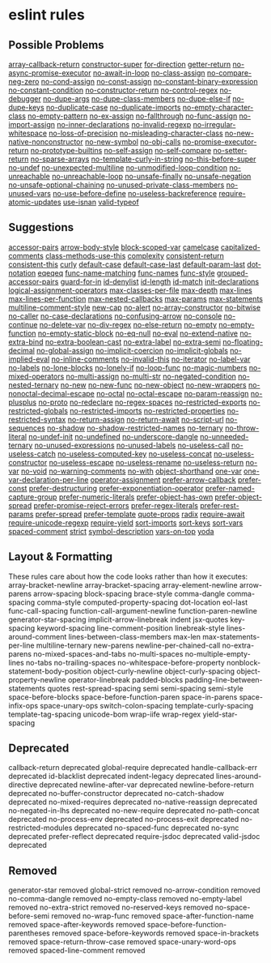 # eslint rules

## Possible Problems 

[array-callback-return](array-callback-return.md)
[constructor-super](constructor-super.md)
[for-direction](for-direction.md)
[getter-return](getter-return.md)
[no-async-promise-executor](no-async-promise-executor.md)
[no-await-in-loop](no-await-in-loop.md)
[no-class-assign](no-class-assign.md)
[no-compare-neg-zero](no-compare-neg-zero.md)
[no-cond-assign](no-cond-assign.md)
[no-const-assign](no-const-assign.md)
[no-constant-binary-expression](no-constant-binary-expression.md)
[no-constant-condition](no-constant-condition.md)
[no-constructor-return](no-constructor-return.md)
[no-control-regex](no-control-regex.md)
[no-debugger](no-debugger.md)
[no-dupe-args](no-dupe-args.md)
[no-dupe-class-members](no-dupe-class-members.md)
[no-dupe-else-if](no-dupe-else-if.md)
[no-dupe-keys](no-dupe-keys.md)
[no-duplicate-case](no-duplicate-case.md)
[no-duplicate-imports](no-duplicate-imports.md)
[no-empty-character-class](no-empty-character-class.md)
[no-empty-pattern](no-empty-pattern.md)
[no-ex-assign](no-ex-assign.md)
[no-fallthrough](no-fallthrough.md)
[no-func-assign](no-func-assign.md)
[no-import-assign](no-import-assign.md)
[no-inner-declarations](no-inner-declarations.md)
[no-invalid-regexp](no-invalid-regexp.md)
[no-irregular-whitespace](no-irregular-whitespace.md)
[no-loss-of-precision](no-loss-of-precision.md)
[no-misleading-character-class](no-misleading-character-class.md)
[no-new-native-nonconstructor](no-new-native-nonconstructor.md)
[no-new-symbol](no-new-symbol.md)
[no-obj-calls](no-obj-calls.md)
[no-promise-executor-return](no-promise-executor-return.md)
[no-prototype-builtins](no-prototype-builtins.md)
[no-self-assign](no-self-assign.md)
[no-self-compare](no-self-compare.md)
[no-setter-return](no-setter-return.md)
[no-sparse-arrays](no-sparse-arrays.md)
[no-template-curly-in-string](no-template-curly-in-string.md)
[no-this-before-super](no-this-before-super.md)
[no-undef](no-undef.md)
[no-unexpected-multiline](no-unexpected-multiline.md)
[no-unmodified-loop-condition](no-unmodified-loop-condition.md)
[no-unreachable](no-unreachable.md)
[no-unreachable-loop](no-unreachable-loop.md)
[no-unsafe-finally](no-unsafe-finally.md)
[no-unsafe-negation](no-unsafe-negation.md)
[no-unsafe-optional-chaining](no-unsafe-optional-chaining.md)
[no-unused-private-class-members](no-unused-private-class-members.md)
[no-unused-vars](no-unused-vars.md)
[no-use-before-define](no-use-before-define.md)
[no-useless-backreference](no-useless-backreference.md)
[require-atomic-updates](require-atomic-updates.md)
[use-isnan](use-isnan.md)
[valid-typeof](valid-typeof.md)

## Suggestions 

[accessor-pairs](accessor-pairs.md)
[arrow-body-style](arrow-body-style.md)
[block-scoped-var](block-scoped-var.md)
[camelcase](camelcase.md)
[capitalized-comments](capitalized-comments.md)
[class-methods-use-this](class-methods-use-this.md)
[complexity](complexity.md)
[consistent-return](consistent-return.md)
[consistent-this](consistent-this.md)
[curly](curly.md)
[default-case](default-case.md)
[default-case-last](default-case-last.md)
[default-param-last](default-param-last.md)
[dot-notation](dot-notation.md)
[eqeqeq](eqeqeq.md)
[func-name-matching](func-name-matching.md)
[func-names](func-names.md)
[func-style](func-style.md)
[grouped-accessor-pairs](grouped-accessor-pairs.md)
[guard-for-in](guard-for-in.md)
[id-denylist](id-denylist.md)
[id-length](id-length.md)
[id-match](id-match.md)
[init-declarations](init-declarations.md)
[logical-assignment-operators](logical-assignment-operators.md)
[max-classes-per-file](max-classes-per-file.md)
[max-depth](max-depth.md)
[max-lines](max-lines.md)
[max-lines-per-function](max-lines-per-function.md)
[max-nested-callbacks](max-nested-callbacks.md)
[max-params](max-params.md)
[max-statements](max-statements.md)
[multiline-comment-style](multiline-comment-style.md)
[new-cap](new-cap.md)
[no-alert](no-alert.md)
[no-array-constructor](no-array-constructor.md)
[no-bitwise](no-bitwise.md)
[no-caller](no-caller.md)
[no-case-declarations](no-case-declarations.md)
[no-confusing-arrow](no-confusing-arrow.md)
[no-console](no-console.md)
[no-continue](no-continue.md)
[no-delete-var](no-delete-var.md)
[no-div-regex](no-div-regex.md)
[no-else-return](no-else-return.md)
[no-empty](no-empty.md)
[no-empty-function](no-empty-function.md)
[no-empty-static-block](no-empty-static-block.md)
[no-eq-null](no-eq-null.md)
[no-eval](no-eval.md)
[no-extend-native](no-extend-native.md)
[no-extra-bind](no-extra-bind.md)
[no-extra-boolean-cast](no-extra-boolean-cast.md)
[no-extra-label](no-extra-label.md)
[no-extra-semi](no-extra-semi.md)
[no-floating-decimal](no-floating-decimal.md)
[no-global-assign](no-global-assign.md)
[no-implicit-coercion](no-implicit-coercion.md)
[no-implicit-globals](no-implicit-globals.md)
[no-implied-eval](no-implied-eval.md)
[no-inline-comments](no-inline-comments.md)
[no-invalid-this](no-invalid-this.md)
[no-iterator](no-iterator.md)
[no-label-var](no-label-var.md)
[no-labels](no-labels.md)
[no-lone-blocks](no-lone-blocks.md)
[no-lonely-if](no-lonely-if.md)
[no-loop-func](no-loop-func.md)
[no-magic-numbers](no-magic-numbers.md)
[no-mixed-operators](no-mixed-operators.md)
[no-multi-assign](no-multi-assign.md)
[no-multi-str](no-multi-str.md)
[no-negated-condition](no-negated-condition.md)
[no-nested-ternary](no-nested-ternary.md)
[no-new](no-new.md)
[no-new-func](no-new-func.md)
[no-new-object](no-new-object.md)
[no-new-wrappers](no-new-wrappers.md)
[no-nonoctal-decimal-escape](no-nonoctal-decimal-escape.md)
[no-octal](no-octal.md)
[no-octal-escape](no-octal-escape.md)
[no-param-reassign](no-param-reassign.md)
[no-plusplus](no-plusplus.md)
[no-proto](no-proto.md)
[no-redeclare](no-redeclare.md)
[no-regex-spaces](no-regex-spaces.md)
[no-restricted-exports](no-restricted-exports.md)
[no-restricted-globals](no-restricted-globals.md)
[no-restricted-imports](no-restricted-imports.md)
[no-restricted-properties](no-restricted-properties.md)
[no-restricted-syntax](no-restricted-syntax.md)
[no-return-assign](no-return-assign.md)
[no-return-await](no-return-await.md)
[no-script-url](no-script-url.md)
[no-sequences](no-sequences.md)
[no-shadow](no-shadow.md)
[no-shadow-restricted-names](no-shadow-restricted-names.md)
[no-ternary](no-ternary.md)
[no-throw-literal](no-throw-literal.md)
[no-undef-init](no-undef-init.md)
[no-undefined](no-undefined.md)
[no-underscore-dangle](no-underscore-dangle.md)
[no-unneeded-ternary](no-unneeded-ternary.md)
[no-unused-expressions](no-unused-expressions.md)
[no-unused-labels](no-unused-labels.md)
[no-useless-call](no-useless-call.md)
[no-useless-catch](no-useless-catch.md)
[no-useless-computed-key](no-useless-computed-key.md)
[no-useless-concat](no-useless-concat.md)
[no-useless-constructor](no-useless-constructor.md)
[no-useless-escape](no-useless-escape.md)
[no-useless-rename](no-useless-rename.md)
[no-useless-return](no-useless-return.md)
[no-var](no-var.md)
[no-void](no-void.md)
[no-warning-comments](no-warning-comments.md)
[no-with](no-with.md)
[object-shorthand](object-shorthand.md)
[one-var](one-var.md)
[one-var-declaration-per-line](one-var-declaration-per-line.md)
[operator-assignment](operator-assignment.md)
[prefer-arrow-callback](prefer-arrow-callback.md)
[prefer-const](prefer-const.md)
[prefer-destructuring](prefer-destructuring.md)
[prefer-exponentiation-operator](prefer-exponentiation-operator.md)
[prefer-named-capture-group](prefer-named-capture-group.md)
[prefer-numeric-literals](prefer-numeric-literals.md)
[prefer-object-has-own](prefer-object-has-own.md)
[prefer-object-spread](prefer-object-spread.md)
[prefer-promise-reject-errors](prefer-promise-reject-errors.md)
[prefer-regex-literals](prefer-regex-literals.md)
[prefer-rest-params](prefer-rest-params.md)
[prefer-spread](prefer-spread.md)
[prefer-template](prefer-template.md)
[quote-props](quote-props.md)
[radix](radix.md)
[require-await](require-await.md)
[require-unicode-regexp](require-unicode-regexp.md)
[require-yield](require-yield.md)
[sort-imports](sort-imports.md)
[sort-keys](sort-keys.md)
[sort-vars](sort-vars.md)
[spaced-comment](spaced-comment.md)
[strict](strict.md)
[symbol-description](symbol-description.md)
[vars-on-top](vars-on-top.md)
[yoda](yoda.md)

## Layout & Formatting 

These rules care about how the code looks rather than how it executes:
array-bracket-newline
array-bracket-spacing
array-element-newline
arrow-parens
arrow-spacing
block-spacing
brace-style
comma-dangle
comma-spacing
comma-style
computed-property-spacing
dot-location
eol-last
func-call-spacing
function-call-argument-newline
function-paren-newline
generator-star-spacing
implicit-arrow-linebreak
indent
jsx-quotes
key-spacing
keyword-spacing
line-comment-position
linebreak-style
lines-around-comment
lines-between-class-members
max-len
max-statements-per-line
multiline-ternary
new-parens
newline-per-chained-call
no-extra-parens
no-mixed-spaces-and-tabs
no-multi-spaces
no-multiple-empty-lines
no-tabs
no-trailing-spaces
no-whitespace-before-property
nonblock-statement-body-position
object-curly-newline
object-curly-spacing
object-property-newline
operator-linebreak
padded-blocks
padding-line-between-statements
quotes
rest-spread-spacing
semi
semi-spacing
semi-style
space-before-blocks
space-before-function-paren
space-in-parens
space-infix-ops
space-unary-ops
switch-colon-spacing
template-curly-spacing
template-tag-spacing
unicode-bom
wrap-iife
wrap-regex
yield-star-spacing

## Deprecated

callback-return deprecated
global-require deprecated
handle-callback-err deprecated
id-blacklist deprecated
indent-legacy deprecated
lines-around-directive deprecated
newline-after-var deprecated
newline-before-return deprecated
no-buffer-constructor deprecated
no-catch-shadow deprecated
no-mixed-requires deprecated
no-native-reassign deprecated
no-negated-in-lhs deprecated
no-new-require deprecated
no-path-concat deprecated
no-process-env deprecated
no-process-exit deprecated
no-restricted-modules deprecated
no-spaced-func deprecated
no-sync deprecated
prefer-reflect deprecated
require-jsdoc deprecated
valid-jsdoc deprecated

## Removed

generator-star removed
global-strict removed
no-arrow-condition removed
no-comma-dangle removed
no-empty-class removed
no-empty-label removed
no-extra-strict removed
no-reserved-keys removed
no-space-before-semi removed
no-wrap-func removed
space-after-function-name removed
space-after-keywords removed
space-before-function-parentheses removed
space-before-keywords removed
space-in-brackets removed
space-return-throw-case removed
space-unary-word-ops removed
spaced-line-comment removed
